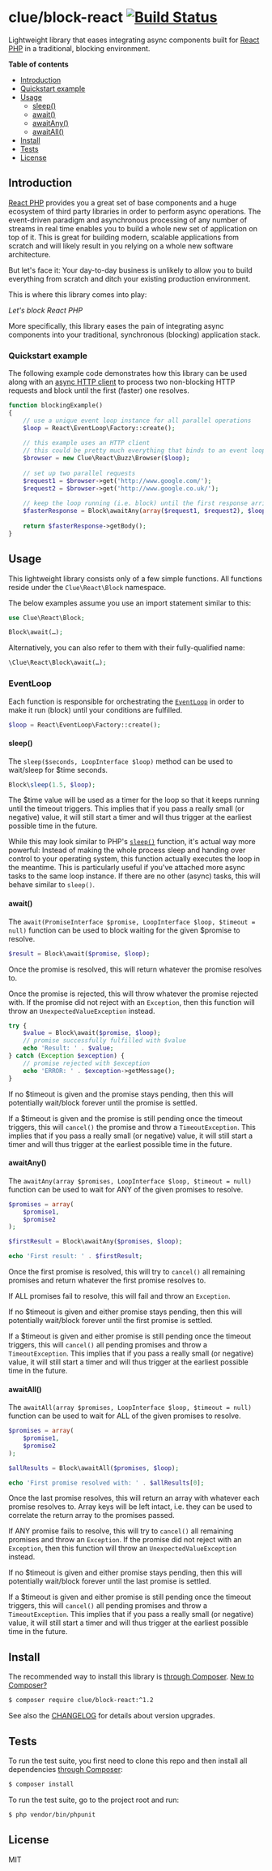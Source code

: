 # clue/block-react [![Build Status](https://travis-ci.org/clue/php-block-react.svg?branch=master)](https://travis-ci.org/clue/php-block-react)

Lightweight library that eases integrating async components built for
[React PHP](http://reactphp.org/) in a traditional, blocking environment.

**Table of contents**

* [Introduction](#introduction)
* [Quickstart example](#quickstart-example)
* [Usage](#usage)
  * [sleep()](#sleep)
  * [await()](#await)
  * [awaitAny()](#awaitany)
  * [awaitAll()](#awaitall)
* [Install](#install)
* [Tests](#tests)
* [License](#license)

## Introduction

[React PHP](http://reactphp.org/) provides you a great set of base components and
a huge ecosystem of third party libraries in order to perform async operations.
The event-driven paradigm and asynchronous processing of any number of streams
in real time enables you to build a whole new set of application on top of it.
This is great for building modern, scalable applications from scratch and will
likely result in you relying on a whole new software architecture.

But let's face it: Your day-to-day business is unlikely to allow you to build
everything from scratch and ditch your existing production environment.

This is where this library comes into play:

*Let's block React PHP*

More specifically, this library eases the pain of integrating async components
into your traditional, synchronous (blocking) application stack.

### Quickstart example

The following example code demonstrates how this library can be used along with
an [async HTTP client](https://github.com/clue/php-buzz-react) to process two
non-blocking HTTP requests and block until the first (faster) one resolves.

```php
function blockingExample()
{
    // use a unique event loop instance for all parallel operations
    $loop = React\EventLoop\Factory::create();
    
    // this example uses an HTTP client
    // this could be pretty much everything that binds to an event loop
    $browser = new Clue\React\Buzz\Browser($loop);
    
    // set up two parallel requests
    $request1 = $browser->get('http://www.google.com/');
    $request2 = $browser->get('http://www.google.co.uk/');
    
    // keep the loop running (i.e. block) until the first response arrives
    $fasterResponse = Block\awaitAny(array($request1, $request2), $loop);
    
    return $fasterResponse->getBody();
}
```

## Usage

This lightweight library consists only of a few simple functions.
All functions reside under the `Clue\React\Block` namespace.

The below examples assume you use an import statement similar to this:

```php
use Clue\React\Block;

Block\await(…);
```

Alternatively, you can also refer to them with their fully-qualified name:

```php
\Clue\React\Block\await(…);
``` 

### EventLoop

Each function is responsible for orchestrating the
[`EventLoop`](https://github.com/reactphp/event-loop#usage)
in order to make it run (block) until your conditions are fulfilled.

```php
$loop = React\EventLoop\Factory::create();
```

#### sleep()

The `sleep($seconds, LoopInterface $loop)` method can be used to wait/sleep for $time seconds.

```php
Block\sleep(1.5, $loop);
```

The $time value will be used as a timer for the loop so that it keeps running
until the timeout triggers.
This implies that if you pass a really small (or negative) value, it will still
start a timer and will thus trigger at the earliest possible time in the future.

While this may look similar to PHP's [`sleep()`](http://php.net/sleep) function,
it's actual way more powerful:
Instead of making the whole process sleep and handing over control to your operating system,
this function actually executes the loop in the meantime.
This is particularly useful if you've attached more async tasks to the same loop instance.
If there are no other (async) tasks, this will behave similar to `sleep()`.

#### await()

The `await(PromiseInterface $promise, LoopInterface $loop, $timeout = null)`
function can be used to block waiting for the given $promise to resolve.

```php
$result = Block\await($promise, $loop);
```

Once the promise is resolved, this will return whatever the promise resolves to.

Once the promise is rejected, this will throw whatever the promise rejected with.
If the promise did not reject with an `Exception`, then this function will
throw an `UnexpectedValueException` instead.

```php
try {
    $value = Block\await($promise, $loop);
    // promise successfully fulfilled with $value
    echo 'Result: ' . $value;
} catch (Exception $exception) {
    // promise rejected with $exception
    echo 'ERROR: ' . $exception->getMessage();
}
```

If no $timeout is given and the promise stays pending, then this will
potentially wait/block forever until the promise is settled.

If a $timeout is given and the promise is still pending once the timeout
triggers, this will `cancel()` the promise and throw a `TimeoutException`.
This implies that if you pass a really small (or negative) value, it will still
start a timer and will thus trigger at the earliest possible time in the future.

#### awaitAny()

The `awaitAny(array $promises, LoopInterface $loop, $timeout = null)`
function can be used to wait for ANY of the given promises to resolve.

```php
$promises = array(
    $promise1,
    $promise2
);

$firstResult = Block\awaitAny($promises, $loop);

echo 'First result: ' . $firstResult;
```

Once the first promise is resolved, this will try to `cancel()` all
remaining promises and return whatever the first promise resolves to.

If ALL promises fail to resolve, this will fail and throw an `Exception`.

If no $timeout is given and either promise stays pending, then this will
potentially wait/block forever until the first promise is settled.

If a $timeout is given and either promise is still pending once the timeout
triggers, this will `cancel()` all pending promises and throw a `TimeoutException`.
This implies that if you pass a really small (or negative) value, it will still
start a timer and will thus trigger at the earliest possible time in the future.

#### awaitAll()

The `awaitAll(array $promises, LoopInterface $loop, $timeout = null)`
function can be used to wait for ALL of the given promises to resolve.

```php
$promises = array(
    $promise1,
    $promise2
);

$allResults = Block\awaitAll($promises, $loop);

echo 'First promise resolved with: ' . $allResults[0];
```

Once the last promise resolves, this will return an array with whatever
each promise resolves to. Array keys will be left intact, i.e. they can
be used to correlate the return array to the promises passed.

If ANY promise fails to resolve, this will try to `cancel()` all
remaining promises and throw an `Exception`.
If the promise did not reject with an `Exception`, then this function will
throw an `UnexpectedValueException` instead.

If no $timeout is given and either promise stays pending, then this will
potentially wait/block forever until the last promise is settled.

If a $timeout is given and either promise is still pending once the timeout
triggers, this will `cancel()` all pending promises and throw a `TimeoutException`.
This implies that if you pass a really small (or negative) value, it will still
start a timer and will thus trigger at the earliest possible time in the future.

## Install

The recommended way to install this library is [through Composer](http://getcomposer.org).
[New to Composer?](http://getcomposer.org/doc/00-intro.md)

```bash
$ composer require clue/block-react:^1.2
```

See also the [CHANGELOG](CHANGELOG.md) for details about version upgrades.

## Tests

To run the test suite, you first need to clone this repo and then install all
dependencies [through Composer](http://getcomposer.org):

```bash
$ composer install
```

To run the test suite, go to the project root and run:

```bash
$ php vendor/bin/phpunit
```

## License

MIT
